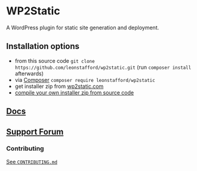 # WP2Static

A WordPress plugin for static site generation and deployment.

## Installation options

 - from this source code `git clone https://github.com/leonstafford/wp2static.git` (run `composer install` afterwards)
 - via [Composer](https://github.com/composer/composer) `composer require leonstafford/wp2static`
 - get installer zip from [wp2static.com](https://wp2static.com/download/)
 - [compile your own installer zip from source code](https://wp2static.com/compiling-from-source/)


## [Docs](https://wp2static.com)

## [Support Forum](https://staticword.press/c/wordpress-static-site-generators/wp2static/)

### Contributing

[See `CONTRIBUTING.md`](./CONTRIBUTING.md)


